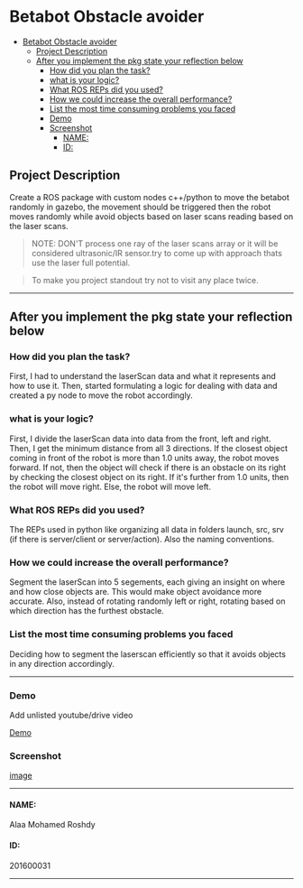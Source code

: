 # Betabot Obstacle avoider

- [Betabot Obstacle avoider](#betabot-obstacle-avoider)
  - [Project Description](#project-description)
  - [After you implement the pkg state your reflection below](#after-you-implement-the-pkg-state-your-reflection-below)
    - [How did you plan the task?](#how-did-you-plan-the-task)
    - [what is your logic?](#what-is-your-logic)
    - [What ROS REPs did you used?](#what-ros-reps-did-you-used)
    - [How we could increase the overall performance?](#how-we-could-increase-the-overall-performance)
    - [List the most time consuming problems you faced](#list-the-most-time-consuming-problems-you-faced)
    - [Demo](#demo)
    - [Screenshot](#screenshot)
      - [NAME:](#name)
      - [ID:](#id)

## Project Description 

Create a ROS package with custom nodes c++/python to move the
betabot randomly in gazebo, the movement should be triggered then the robot
moves randomly while avoid objects based on laser scans reading based on the laser
scans.


>NOTE: DON'T process one ray of the laser scans array or it will be considered ultrasonic/IR sensor.try to come up with approach thats use the laser full potential. 

>To make you project standout try not to visit any place twice.

---

## After you implement the pkg state your reflection below
### How did you plan the task?
First, I had to understand the laserScan data and what it represents and how to use it. Then, started formulating a logic for dealing with data and created a py node to move the robot accordingly.
### what is your logic?
 First, I divide the laserScan data into data from the front, left and right. Then, I get the minimum distance from all 3 directions. If the closest object coming in front of the robot is more than 1.0 units away, the robot moves forward. If not, then the object will check if there is an obstacle on its right by checking the closest object on its right. If it's further from 1.0 units, then the robot will move right. Else, the robot will move left.
### What ROS REPs did you used?
 The REPs used in python like organizing all data in folders launch, src, srv (if there is server/client or server/action). Also the naming conventions.
### How we could increase the overall performance?
 Segment the laserScan into 5 segements, each giving an insight on where and how close objects are. This would make object avoidance more accurate. Also, instead of rotating randomly left or right, rotating based on which direction has the furthest obstacle.
### List the most time consuming problems you faced
Deciding how to segment the laserscan efficiently so that it avoids objects in any direction accordingly.

---

### Demo
Add unlisted youtube/drive video

[Demo](https://drive.google.com/file/d/1w4zn1ph-Lo08kvAv2ID7v_w79D9ThLq0/view?usp=sharing)

### Screenshot

[image](yourscreenshot)

---

#### NAME:
Alaa Mohamed Roshdy
#### ID:
201600031

---
